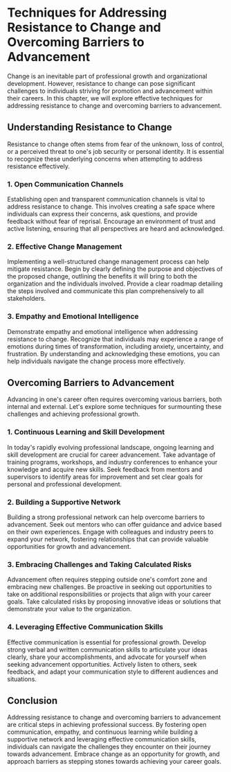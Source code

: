 Techniques for Addressing Resistance to Change and Overcoming Barriers to Advancement
==============================================================================================

Change is an inevitable part of professional growth and organizational development. However, resistance to change can pose significant challenges to individuals striving for promotion and advancement within their careers. In this chapter, we will explore effective techniques for addressing resistance to change and overcoming barriers to advancement.

Understanding Resistance to Change
----------------------------------

Resistance to change often stems from fear of the unknown, loss of control, or a perceived threat to one's job security or personal identity. It is essential to recognize these underlying concerns when attempting to address resistance effectively.

### 1. Open Communication Channels

Establishing open and transparent communication channels is vital to address resistance to change. This involves creating a safe space where individuals can express their concerns, ask questions, and provide feedback without fear of reprisal. Encourage an environment of trust and active listening, ensuring that all perspectives are heard and acknowledged.

### 2. Effective Change Management

Implementing a well-structured change management process can help mitigate resistance. Begin by clearly defining the purpose and objectives of the proposed change, outlining the benefits it will bring to both the organization and the individuals involved. Provide a clear roadmap detailing the steps involved and communicate this plan comprehensively to all stakeholders.

### 3. Empathy and Emotional Intelligence

Demonstrate empathy and emotional intelligence when addressing resistance to change. Recognize that individuals may experience a range of emotions during times of transformation, including anxiety, uncertainty, and frustration. By understanding and acknowledging these emotions, you can help individuals navigate the change process more effectively.

Overcoming Barriers to Advancement
----------------------------------

Advancing in one's career often requires overcoming various barriers, both internal and external. Let's explore some techniques for surmounting these challenges and achieving professional growth.

### 1. Continuous Learning and Skill Development

In today's rapidly evolving professional landscape, ongoing learning and skill development are crucial for career advancement. Take advantage of training programs, workshops, and industry conferences to enhance your knowledge and acquire new skills. Seek feedback from mentors and supervisors to identify areas for improvement and set clear goals for personal and professional development.

### 2. Building a Supportive Network

Building a strong professional network can help overcome barriers to advancement. Seek out mentors who can offer guidance and advice based on their own experiences. Engage with colleagues and industry peers to expand your network, fostering relationships that can provide valuable opportunities for growth and advancement.

### 3. Embracing Challenges and Taking Calculated Risks

Advancement often requires stepping outside one's comfort zone and embracing new challenges. Be proactive in seeking out opportunities to take on additional responsibilities or projects that align with your career goals. Take calculated risks by proposing innovative ideas or solutions that demonstrate your value to the organization.

### 4. Leveraging Effective Communication Skills

Effective communication is essential for professional growth. Develop strong verbal and written communication skills to articulate your ideas clearly, share your accomplishments, and advocate for yourself when seeking advancement opportunities. Actively listen to others, seek feedback, and adapt your communication style to different audiences and situations.

Conclusion
----------

Addressing resistance to change and overcoming barriers to advancement are critical steps in achieving professional success. By fostering open communication, empathy, and continuous learning while building a supportive network and leveraging effective communication skills, individuals can navigate the challenges they encounter on their journey towards advancement. Embrace change as an opportunity for growth, and approach barriers as stepping stones towards achieving your career goals.
